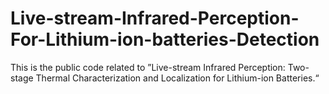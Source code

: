 # Live-stream-Infrared-Perception-For-Lithium-ion-batteries-Detection
This is the public code related to ”Live-stream Infrared Perception: Two-stage Thermal Characterization and Localization for Lithium-ion Batteries.“
